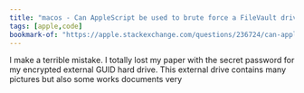 ```yaml
---
title: "macos - Can AppleScript be used to brute force a FileVault drive where the password is lost? - Ask Different"
tags: [apple,code]
bookmark-of: "https://apple.stackexchange.com/questions/236724/can-applescript-be-used-to-brute-force-a-filevault-drive-where-the-password-is-l"
---
```

I make a terrible mistake. I totally lost my paper with the secret password for my encrypted external GUID hard drive. This external drive contains many pictures but also some works documents very